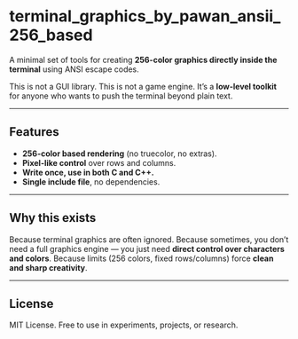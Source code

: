 # terminal\_graphics\_by\_pawan\_ansii\_256\_based

A minimal set of tools for creating **256-color graphics directly inside the terminal** using ANSI escape codes.

This is not a GUI library.
This is not a game engine.
It’s a **low-level toolkit** for anyone who wants to push the terminal beyond plain text.

---

## Features

* **256-color based rendering** (no truecolor, no extras).
* **Pixel-like control** over rows and columns.
* **Write once, use in both C and C++.**
* **Single include file**, no dependencies.

---

## Why this exists

Because terminal graphics are often ignored.
Because sometimes, you don’t need a full graphics engine — you just need **direct control over characters and colors**.
Because limits (256 colors, fixed rows/columns) force **clean and sharp creativity**.

---

## License

MIT License.
Free to use in experiments, projects, or research.
